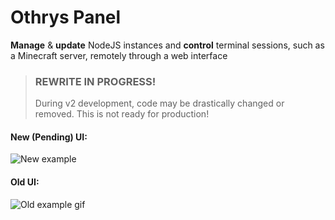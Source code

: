 # Othrys Panel
**Manage** & **update** NodeJS instances and **control** terminal sessions, such as a Minecraft server, remotely through a web interface

> ### REWRITE IN PROGRESS!
> During v2 development, code may be drastically changed or removed. This is not ready for production!

#### New (Pending) UI:
![New example](https://i.imgur.com/wdlEBqH.png)

#### Old UI:
![Old example gif](https://cdn.discordapp.com/attachments/729961633845346306/810420296267071570/drnc_panel.gif)
